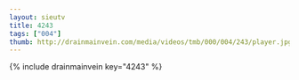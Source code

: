```yaml
--- 
layout: sieutv
title: 4243
tags: ["004"]
thumb: http://drainmainvein.com/media/videos/tmb/000/004/243/player.jpg
---
```

{% include drainmainvein key="4243" %} 
